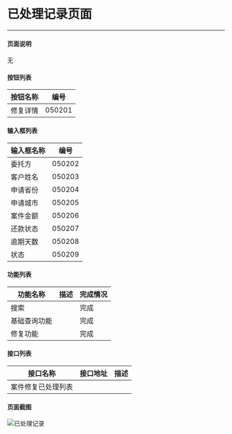 已处理记录页面
===

---

#### 页面说明

无

#### 按钮列表

按钮名称|编号
---|---
修复详情|050201


#### 输入框列表

输入框名称|编号
---|---
委托方|050202
客户姓名|050203
申请省份|050204
申请城市|050205
案件金额|050206
还款状态|050207
逾期天数|050208
状态|050209

#### 功能列表

功能名称|描述|完成情况
---|---|---
搜索||完成
基础查询功能||完成
修复功能||完成


#### 接口列表

接口名称|接口地址|描述
---|---|---
案件修复已处理列表||

#### 页面截图

![已处理记录](/images/BUSINESS/修复管理/已处理记录.png)
